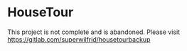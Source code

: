 # HouseTour

This project is not complete and is abandoned. Please visit https://gitlab.com/superwilfrid/housetourbackup
